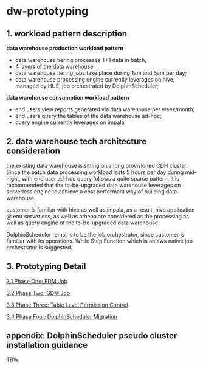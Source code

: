 # dw-prototyping

## 1. workload pattern description

**data warehouse production workload pattern**
- data warehouse tiering processes T+1 data in batch;
- 4 layers of the data warehouse;
- data warehouse tiering jobs take place during 1am and 5am per day;
- data warehouse processing engine currently leverages on hive, managed by HUE, job orchestrated by DolphinScheduler;

**data warehouse consumption workload pattern**
- end users view reports generated via data warehouse per week/month;
- end users query the tables of the data warehouse ad-hoc;
- query engine currently leverages on impala

## 2. data warehouse tech architecture consideration

the existing data warehouse is sitting on a long provisioned CDH cluster. Since the batch data processing workload lasts 5 hours per day during mid-night, with end user ad-hoc query follows a quite sparse pattern, it is recommended that the to-be-upgraded data warehouse leverages on serverless engine to achieve a cost performant way of building data warehouse.

customer is familiar with hive as well as impala, as a result, hive application @ emr serverless, as well as athena are considered as the processing as well as query engine of the to-be-upgraded data warehouse.

DolphinScheduler remains to be the job orchestrator, since customer is familiar with its operations. While Step Function which is an aws native job orchestrator is suggested.

## 3. Prototyping Detail

[3.1 Phase One: FDM Job](https://github.com/symeta/dw-prototyping/blob/phase1/README.md)

[3.2 Phase Two: GDM Job](https://github.com/symeta/dw-prototyping/blob/phase2/README.md)

[3.3 Phase Three: Table Level Permission Control](https://github.com/symeta/dw-prototyping/blob/phase3/README.md)

[3.4 Phase Four; DolphinScheduler Migration](https://github.com/symeta/dw-prototyping/blob/phase-4/README.md)


## appendix: DolphinScheduler pseudo cluster installation guidance

TBW
